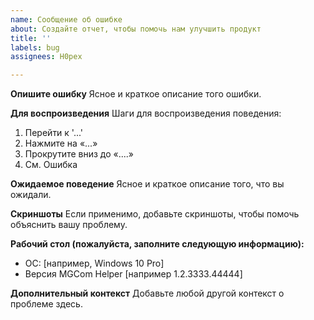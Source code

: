 ```yaml
---
name: Сообщение об ошибке
about: Создайте отчет, чтобы помочь нам улучшить продукт
title: ''
labels: bug
assignees: H0pex

---
```


**Опишите ошибку**
Ясное и краткое описание того ошибки.

**Для воспроизведения**
Шаги для воспроизведения поведения:
1. Перейти к '...'
2. Нажмите на «...»
3. Прокрутите вниз до «....»
4. См. Ошибка

**Ожидаемое поведение**
Ясное и краткое описание того, что вы ожидали.

**Скриншоты**
Если применимо, добавьте скриншоты, чтобы помочь объяснить вашу проблему.

**Рабочий стол (пожалуйста, заполните следующую информацию):**
 - ОС: [например, Windows 10 Pro]
 - Версия MGCom Helper [например 1.2.3333.44444]

**Дополнительный контекст**
Добавьте любой другой контекст о проблеме здесь.
